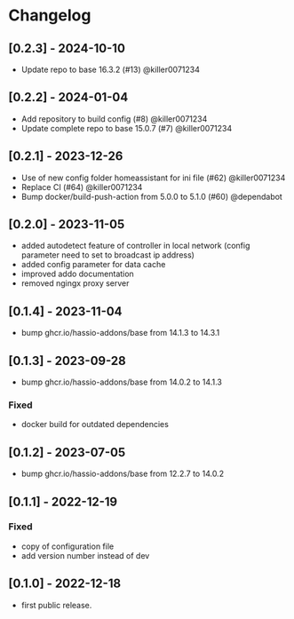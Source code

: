 <!-- https://developers.home-assistant.io/docs/add-ons/presentation#keeping-a-changelog -->

# Changelog

## [0.2.3] - 2024-10-10

- Update repo to base 16.3.2 (#13) @killer0071234

## [0.2.2] - 2024-01-04

- Add repository to build config (#8) @killer0071234
- Update complete repo to base 15.0.7 (#7) @killer0071234

## [0.2.1] - 2023-12-26

- Use of new config folder homeassistant for ini file (#62) @killer0071234
- Replace CI (#64) @killer0071234
- Bump docker/build-push-action from 5.0.0 to 5.1.0 (#60) @dependabot

## [0.2.0] - 2023-11-05

- added autodetect feature of controller in local network (config parameter need to set to broadcast ip address)
- added config parameter for data cache
- improved addo documentation
- removed ngingx proxy server

## [0.1.4] - 2023-11-04

- bump ghcr.io/hassio-addons/base from 14.1.3 to 14.3.1

## [0.1.3] - 2023-09-28

- bump ghcr.io/hassio-addons/base from 14.0.2 to 14.1.3

### Fixed

- docker build for outdated dependencies

## [0.1.2] - 2023-07-05

- bump ghcr.io/hassio-addons/base from 12.2.7 to 14.0.2

## [0.1.1] - 2022-12-19

### Fixed

- copy of configuration file
- add version number instead of dev

## [0.1.0] - 2022-12-18

- first public release.
